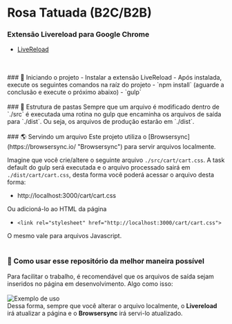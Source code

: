 # Rosa Tatuada (B2C/B2B)

### Extensão Livereload para Google Chrome
- [LiveReload](https://chrome.google.com/webstore/detail/livereload/jnihajbhpnppcggbcgedagnkighmdlei?hl=pt-BR "LiveReload")
<br/>
<br/>
### 🚀 Iniciando o projeto
- Instalar a extensão LiveReload
- Após instalada, execute os seguintes comandos na raíz do projeto
    - `npm install` (aguarde a conclusão e execute o próximo abaixo)
    - `gulp`
<br/>
<br/>
### 📁 Estrutura de pastas
Sempre que um arquivo é modificado dentro de `./src` é executada uma rotina no gulp que encaminha os arquivos de
saída para `./dist`. Ou seja, os arquivos de produção estarão em `./dist`. 
<br/>
<br/>
### 🌎 Servindo um arquivo
Este projeto utiliza o [Browsersync](https://browsersync.io/ "Browsersync") para servir arquivos localmente.

Imagine que você crie/altere o seguinte arquivo `./src/cart/cart.css`. A task default do gulp será executada e o arquivo processado sairá em `./dist/cart/cart.css`, desta forma você poderá acessar o arquivo desta forma:
- http://localhost:3000/cart/cart.css

Ou adicioná-lo ao HTML da página
- `<link rel="stylesheet" href="http://localhost:3000/cart/cart.css">`

O mesmo vale para arquivos Javascript.
<br/>
<br/>
### 📝 Como usar esse repositório da melhor maneira possível
Para facilitar o trabalho, é recomendável que os arquivos de saída sejam inseridos no página em desenvolvimento. Algo como isso:
<br/><br/>
![Exemplo de uso](https://i.postimg.cc/DZDGYpKY/exemploreadme.jpg)
<br/>
Dessa forma, sempre que você alterar o arquivo localmente, o **Livereload** irá atualizar a página e o **Browsersync** irá servi-lo atualizado.